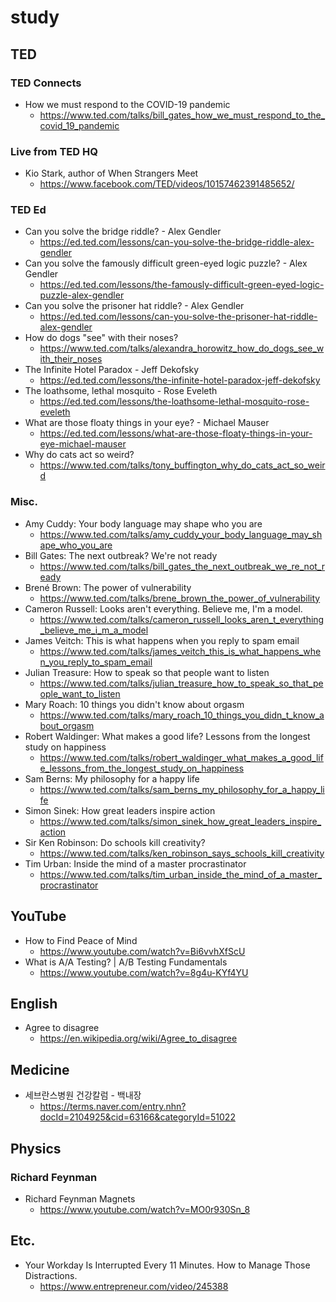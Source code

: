 # study

## TED
### TED Connects
* How we must respond to the COVID-19 pandemic
  * https://www.ted.com/talks/bill_gates_how_we_must_respond_to_the_covid_19_pandemic

### Live from TED HQ
* Kio Stark, author of When Strangers Meet
  * https://www.facebook.com/TED/videos/10157462391485652/

### TED Ed
* Can you solve the bridge riddle? - Alex Gendler
  * https://ed.ted.com/lessons/can-you-solve-the-bridge-riddle-alex-gendler
* Can you solve the famously difficult green-eyed logic puzzle? - Alex Gendler
  * https://ed.ted.com/lessons/the-famously-difficult-green-eyed-logic-puzzle-alex-gendler
* Can you solve the prisoner hat riddle? - Alex Gendler
  * https://ed.ted.com/lessons/can-you-solve-the-prisoner-hat-riddle-alex-gendler
* How do dogs "see" with their noses?
  * https://www.ted.com/talks/alexandra_horowitz_how_do_dogs_see_with_their_noses
* The Infinite Hotel Paradox - Jeff Dekofsky
  * https://ed.ted.com/lessons/the-infinite-hotel-paradox-jeff-dekofsky
* The loathsome, lethal mosquito - Rose Eveleth
  * https://ed.ted.com/lessons/the-loathsome-lethal-mosquito-rose-eveleth
* What are those floaty things in your eye? - Michael Mauser
  * https://ed.ted.com/lessons/what-are-those-floaty-things-in-your-eye-michael-mauser
* Why do cats act so weird?
  * https://www.ted.com/talks/tony_buffington_why_do_cats_act_so_weird

### Misc.
* Amy Cuddy: Your body language may shape who you are
  * https://www.ted.com/talks/amy_cuddy_your_body_language_may_shape_who_you_are
* Bill Gates: The next outbreak? We're not ready
  * https://www.ted.com/talks/bill_gates_the_next_outbreak_we_re_not_ready
* Brené Brown: The power of vulnerability
  * https://www.ted.com/talks/brene_brown_the_power_of_vulnerability
* Cameron Russell: Looks aren't everything. Believe me, I'm a model.
  * https://www.ted.com/talks/cameron_russell_looks_aren_t_everything_believe_me_i_m_a_model
* James Veitch: This is what happens when you reply to spam email
  * https://www.ted.com/talks/james_veitch_this_is_what_happens_when_you_reply_to_spam_email
* Julian Treasure: How to speak so that people want to listen
  * https://www.ted.com/talks/julian_treasure_how_to_speak_so_that_people_want_to_listen
* Mary Roach: 10 things you didn't know about orgasm
  * https://www.ted.com/talks/mary_roach_10_things_you_didn_t_know_about_orgasm
* Robert Waldinger: What makes a good life? Lessons from the longest study on happiness
  * https://www.ted.com/talks/robert_waldinger_what_makes_a_good_life_lessons_from_the_longest_study_on_happiness
* Sam Berns: My philosophy for a happy life
  * https://www.ted.com/talks/sam_berns_my_philosophy_for_a_happy_life
* Simon Sinek: How great leaders inspire action
  * https://www.ted.com/talks/simon_sinek_how_great_leaders_inspire_action
* Sir Ken Robinson: Do schools kill creativity?
  * https://www.ted.com/talks/ken_robinson_says_schools_kill_creativity
* Tim Urban: Inside the mind of a master procrastinator
  * https://www.ted.com/talks/tim_urban_inside_the_mind_of_a_master_procrastinator

## YouTube
* How to Find Peace of Mind
  * https://www.youtube.com/watch?v=Bi6vvhXfScU
* What is A/A Testing? | A/B Testing Fundamentals
  * https://www.youtube.com/watch?v=8g4u-KYf4YU

## English
* Agree to disagree
  * https://en.wikipedia.org/wiki/Agree_to_disagree

## Medicine
* 세브란스병원 건강칼럼 - 백내장
  * https://terms.naver.com/entry.nhn?docId=2104925&cid=63166&categoryId=51022

## Physics
### Richard Feynman
* Richard Feynman Magnets
  * https://www.youtube.com/watch?v=MO0r930Sn_8

## Etc.
* Your Workday Is Interrupted Every 11 Minutes. How to Manage Those Distractions.
  * https://www.entrepreneur.com/video/245388
